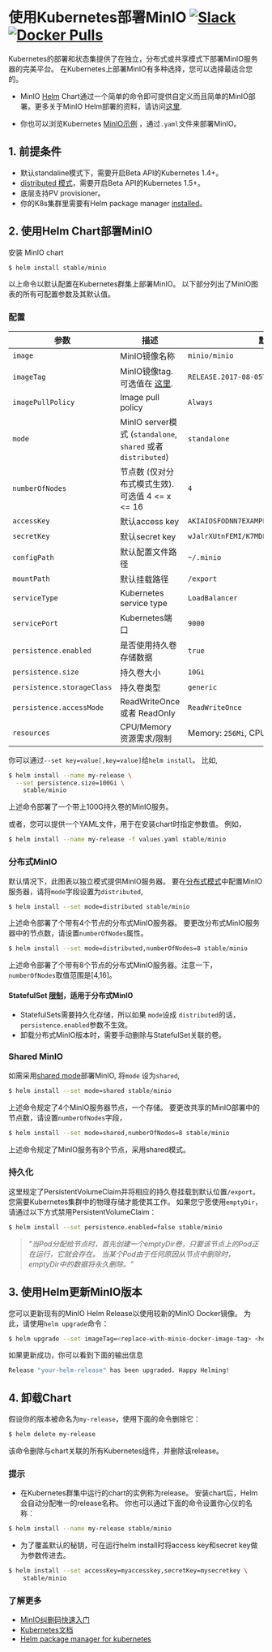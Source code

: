 # 使用Kubernetes部署MinIO [![Slack](https://slack.min.io/slack?type=svg)](https://slack.min.io)  [![Docker Pulls](https://img.shields.io/docker/pulls/minio/minio.svg?maxAge=31536000)](https://hub.docker.com/r/minio/minio/)

Kubernetes的部署和状态集提供了在独立，分布式或共享模式下部署MinIO服务器的完美平台。 在Kubernetes上部署MinIO有多种选择，您可以选择最适合您的。

- MinIO [Helm](https://helm.sh) Chart通过一个简单的命令即可提供自定义而且简单的MinIO部署。更多关于MinIO Helm部署的资料，请访问[这里](#prerequisites).

- 你也可以浏览Kubernetes [MinIO示例](https://github.com/minio/minio/blob/master/docs/orchestration/kubernetes/README.md) ，通过`.yaml`文件来部署MinIO。

<a name="prerequisites"></a>
## 1. 前提条件

* 默认standaline模式下，需要开启Beta API的Kubernetes 1.4+。
* [distributed 模式](#distributed-minio)，需要开启Beta API的Kubernetes 1.5+。
* 底层支持PV provisioner。
* 你的K8s集群里需要有Helm package manager [installed](https://github.com/kubernetes/helm#install)。

## 2. 使用Helm Chart部署MinIO

安装 MinIO chart

```bash
$ helm install stable/minio
```
以上命令以默认配置在Kubernetes群集上部署MinIO。 以下部分列出了MinIO图表的所有可配置参数及其默认值。

### 配置

| 参数                  | 描述                         | 默认值                                                 |
|----------------------------|-------------------------------------|---------------------------------------------------------|
| `image`                    | MinIO镜像名称                | `minio/minio`                                           |
| `imageTag`                 | MinIO镜像tag. 可选值在 [这里](https://hub.docker.com/r/minio/minio/tags/).| `RELEASE.2017-08-05T00-00-53Z`|
| `imagePullPolicy`          | Image pull policy                   | `Always`                                                |
| `mode`                     | MinIO server模式 (`standalone`, `shared` 或者 `distributed`)| `standalone`                     |
| `numberOfNodes`            | 节点数 (仅对分布式模式生效). 可选值 4 <= x <= 16 | `4`    |
| `accessKey`                | 默认access key                  | `AKIAIOSFODNN7EXAMPLE`                                  |
| `secretKey`                | 默认secret key                  | `wJalrXUtnFEMI/K7MDENG/bPxRfiCYEXAMPLEKEY`              |
| `configPath`               | 默认配置文件路径         | `~/.minio`                                              |
| `mountPath`                | 默认挂载路径| `/export`                                        |
| `serviceType`              | Kubernetes service type             | `LoadBalancer`                                          |
| `servicePort`              | Kubernetes端口 | `9000`                                              |
| `persistence.enabled`      | 是否使用持久卷存储数据 | `true`                                                  |
| `persistence.size`         | 持久卷大小     | `10Gi`                                                  |
| `persistence.storageClass` | 持久卷类型    | `generic`                                               |
| `persistence.accessMode`   | ReadWriteOnce 或者 ReadOnly           | `ReadWriteOnce`                                         |
| `resources`                | CPU/Memory 资源需求/限制 | Memory: `256Mi`, CPU: `100m`                            |

你可以通过`--set key=value[,key=value]`给`helm install`。 比如,

```bash
$ helm install --name my-release \
  --set persistence.size=100Gi \
    stable/minio
```

上述命令部署了一个带上100G持久卷的MinIO服务。

或者，您可以提供一个YAML文件，用于在安装chart时指定参数值。 例如，

```bash
$ helm install --name my-release -f values.yaml stable/minio
```

### 分布式MinIO

默认情况下，此图表以独立模式提供MinIO服务器。 要在[分布式模式](https://docs.min.io/cn/distributed-minio-quickstart-guide)中配置MinIO服务器，请将`mode`字段设置为`distributed`,

```bash
$ helm install --set mode=distributed stable/minio
```

上述命令部署了个带有4个节点的分布式MinIO服务器。 要更改分布式MinIO服务器中的节点数，请设置`numberOfNodes`属性。


```bash
$ helm install --set mode=distributed,numberOfNodes=8 stable/minio
```

上述命令部署了个带有8个节点的分布式MinIO服务器。注意一下，`numberOfNodes`取值范围是[4,16]。

#### StatefulSet [限制](http://kubernetes.io/docs/concepts/abstractions/controllers/statefulsets/#limitations)，适用于分布式MinIO

* StatefulSets需要持久化存储，所以如果 `mode`设成 `distributed`的话，`persistence.enabled`参数不生效。
* 卸载分布式MinIO版本时，需要手动删除与StatefulSet关联的卷。

### Shared MinIO

如需采用[shared mode](https://github.com/minio/minio/blob/master/docs/shared-backend/README.md)部署MinIO, 将`mode` 设为`shared`,

```bash
$ helm install --set mode=shared stable/minio
```

上述命令规定了4个MinIO服务器节点，一个存储。 要更改共享的MinIO部署中的节点数，请设置`numberOfNodes`字段，

```bash
$ helm install --set mode=shared,numberOfNodes=8 stable/minio
```

上述命令规定了MinIO服务有8个节点，采用shared模式。

### 持久化

这里规定了PersistentVolumeClaim并将相应的持久卷挂载到默认位置`/export`。 您需要Kubernetes集群中的物理存储才能使其工作。 如果您宁愿使用`emptyDir`，请通过以下方式禁用PersistentVolumeClaim：

```bash
$ helm install --set persistence.enabled=false stable/minio
```

> *"当Pod分配给节点时，首先创建一个emptyDir卷，只要该节点上的Pod正在运行，它就会存在。 当某个Pod由于任何原因从节点中删除时，emptyDir中的数据将永久删除。"*

## 3. 使用Helm更新MinIO版本

您可以更新现有的MinIO Helm Release以使用较新的MinIO Docker镜像。 为此，请使用`helm upgrade`命令：

```bash
$ helm upgrade --set imageTag=<replace-with-minio-docker-image-tag> <helm-release-name> stable/minio
```

如果更新成功，你可以看到下面的输出信息

```bash
Release "your-helm-release" has been upgraded. Happy Helming!
```

## 4. 卸载Chart

假设你的版本被命名为`my-release`，使用下面的命令删除它：

```bash
$ helm delete my-release
```

该命令删除与chart关联的所有Kubernetes组件，并删除该release。

### 提示

* 在Kubernetes群集中运行的chart的实例称为release。 安装chart后，Helm会自动分配唯一的release名称。 你也可以通过下面的命令设置你心仪的名称：

```bash
$ helm install --name my-release stable/minio
```

* 为了覆盖默认的秘钥，可在运行helm install时将access key和secret key做为参数传进去。

```bash
$ helm install --set accessKey=myaccesskey,secretKey=mysecretkey \
    stable/minio
```

### 了解更多

- [MinIO纠删码快速入门](https://docs.min.io/cn/minio-erasure-code-quickstart-guide)
- [Kubernetes文档](https://kubernetes.io/docs/home/)
- [Helm package manager for kubernetes](https://helm.sh/)
